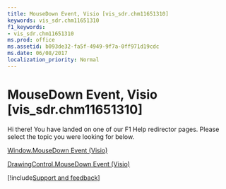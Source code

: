 ```yaml
---
title: MouseDown Event, Visio [vis_sdr.chm11651310]
keywords: vis_sdr.chm11651310
f1_keywords:
- vis_sdr.chm11651310
ms.prod: office
ms.assetid: b093de32-fa5f-4949-9f7a-0ff971d19cdc
ms.date: 06/08/2017
localization_priority: Normal
---
```



# MouseDown Event, Visio [vis_sdr.chm11651310]

Hi there! You have landed on one of our F1 Help redirector pages. Please select the topic you were looking for below.

[Window.MouseDown Event (Visio)](https://msdn.microsoft.com/library/9bffeab4-9df5-a100-2b30-00ea445e6650%28Office.15%29.aspx)

[DrawingControl.MouseDown Event (Visio)](https://msdn.microsoft.com/library/66136634-ddb3-54fd-c6d4-f32550689d28%28Office.15%29.aspx)

[!include[Support and feedback](~/includes/feedback-boilerplate.md)]